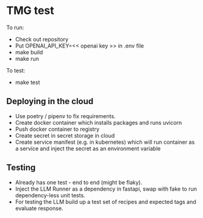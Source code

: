 # TMG test

To run:

* Check out repository
* Put OPENAI_API_KEY=<< openai key >>  in .env file
* make build
* make run

To test:

* make test


## Deploying in the cloud

* Use poetry / pipenv to fix requirements.
* Create docker container which installs packages and runs uvicorn
* Push docker container to registry
* Create secret in secret storage in cloud
* Create service manifest (e.g. in kubernetes) which will run container as a service and inject the secret as an environment variable

## Testing

* Already has one test - end to end (might be flaky).
* Inject the LLM Runner as a dependency in fastapi, swap with fake to run dependency-less unit tests.
* For testing the LLM build up a test set of recipes and expected tags and evaluate response.
